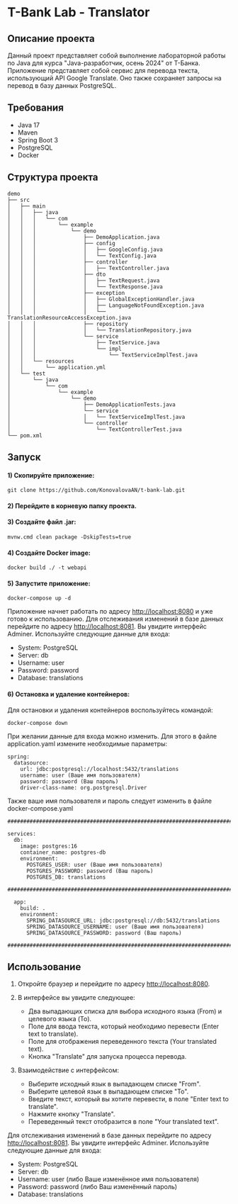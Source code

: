 # T-Bank Lab - Translator

## Описание проекта

Данный проект представляет собой выполнение лабораторной работы по Java для курса "Java-разработчик, осень 2024" от T-Банка. Приложение представляет собой сервис для перевода текста, использующий API Google Translate. Оно также сохраняет запросы на перевод в базу данных PostgreSQL.

## Требования

* Java 17
* Maven
* Spring Boot 3
* PostgreSQL
* Docker

## Структура проекта

```
demo
├── src
│   ├── main
│   │   ├── java
│   │   │   └── com
│   │   │       └── example
│   │   │           └── demo
│   │   │               ├── DemoApplication.java
│   │   │               ├── config
│   │   │               │   ├── GoogleConfig.java
│   │   │               │   └── TextConfig.java
│   │   │               ├── controller
│   │   │               │   ├── TextController.java
│   │   │               ├── dto
│   │   │               │   ├── TextRequest.java
│   │   │               │   └── TextResponse.java
│   │   │               ├── exception
│   │   │               │   ├── GlobalExceptionHandler.java
│   │   │               │   ├── LanguageNotFoundException.java
│   │   │               │   └── TranslationResourceAccessException.java
│   │   │               ├── repository
│   │   │               │   └── TranslationRepository.java
│   │   │               └── service
│   │   │                   ├── TextService.java
│   │   │                   └── impl
│   │   │                       └── TextServiceImplTest.java
│   │   └── resources
│   │       └── application.yml
│   └── test
│       └── java
│           └── com
│               └── example
│                   └── demo
│                       ├── DemoApplicationTests.java
│                       └── service
│                       │   └── TextServiceImplTest.java
│                       └── controller
│                           └── TextControllerTest.java
└── pom.xml

```

## Запуск

#### 1) Скопируйте приложение:
```
git clone https://github.com/KonovalovaAN/t-bank-lab.git
```
#### 2) Перейдите в корневую папку проекта.
#### 3) Создайте файл .jar:

```
mvnw.cmd clean package -DskipTests=true
```
#### 4) Создайте Docker image:

```
docker build ./ -t webapi
```
#### 5) Запустите приложение:

```
docker-compose up -d
```
Приложение начнет работать по адресу [http://localhost:8080](http://localhost:8080) и уже готово к использованию.
Для отслеживания изменений в базе данных перейдите по адресу [http://localhost:8081](http://localhost:8081). Вы увидите интерфейс Adminer. Используйте следующие данные для входа:

* System: PostgreSQL
* Server: db
* Username: user
* Password: password
* Database: translations

#### 6) Остановка и удаление контейнеров:
Для остановки и удаления контейнеров воспользуйтесь командой:

```
docker-compose down 
```
  
При желании данные для входа можно изменить. Для этого в файле application.yaml измените необходимые параметры:

```
spring:
  datasource:
    url: jdbc:postgresql://localhost:5432/translations
    username: user (Ваше имя пользователя)
    password: password (Ваш пароль)
    driver-class-name: org.postgresql.Driver
```

Также ваше имя пользователя и пароль следует изменить в файле docker-compose.yaml

```
#######################################################################

services:
  db:
    image: postgres:16
    container_name: postgres-db
    environment:
      POSTGRES_USER: user (Ваше имя пользователя)
      POSTGRES_PASSWORD: password (Ваш пароль)
      POSTGRES_DB: translations

#######################################################################

  app:
    build: .
    environment:
      SPRING_DATASOURCE_URL: jdbc:postgresql://db:5432/translations
      SPRING_DATASOURCE_USERNAME: user (Ваше имя пользователя)
      SPRING_DATASOURCE_PASSWORD: password (Ваш пароль)

#######################################################################
```
## Использование

1. Откройте браузер и перейдите по адресу [http://localhost:8080](http://localhost:8080).
   
2. В интерфейсе вы увидите следующее:

    - Два выпадающих списка для выбора исходного языка (From) и целевого языка (To).
    - Поле для ввода текста, который необходимо перевести (Enter text to translate).
    - Поле для отображения переведенного текста (Your translated text).
    - Кнопка "Translate" для запуска процесса перевода.

3. Взаимодействие с интерфейсом:

    - Выберите исходный язык в выпадающем списке "From".
    - Выберите целевой язык в выпадающем списке "To".
    - Введите текст, который вы хотите перевести, в поле "Enter text to translate".
    - Нажмите кнопку "Translate".
    - Переведенный текст отобразится в поле "Your translated text".

Для отслеживания изменений в базе данных перейдите по адресу [http://localhost:8081](http://localhost:8081). Вы увидите интерфейс Adminer. Используйте следующие данные для входа:

* System: PostgreSQL
* Server: db
* Username: user (либо Ваше изменённое имя пользователя) 
* Password: password (либо Ваш изменённый пароль)
* Database: translations
